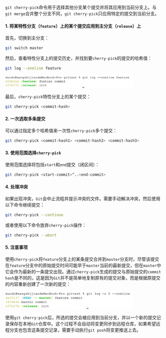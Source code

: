 `git cherry-pick`命令用于选择其他分支某个提交并将其应用到当前分支上。与`git merge`合并整个分支不同，`git cherry-pick`只应用特定的提交到当前分支。

#### 1. 将某特性分支（`feature`）上的某个提交应用到主分支（`release`）上

首先，切换到主分支：

```bash
git switch master
```

然后，查看特性分支上的提交历史，并找到要`cherry-pick`的提交的哈希值：

```bash
git log --oneline feature
```

<img src="image/image-20240605221512769.png" alt="image-20240605221512769" style="zoom:40%;" />

最后，`cherry-pick`特性分支上的某个提交：

```bash
git cherry-pick <commit-hash>
```

#### 2. 一次选取多条提交

可以通过指定多个哈希值来一次性`cherry-pick`多个提交：

```bash
git cherry-pick <commit-hash1> <commit-hash2> <commit-hash3>
```

#### 3. 使用范围选择`cherry-pick`

使用范围选择将包括`start`和`end`提交（闭区间）：

```bash
git cherry-pick <start-commit>^..<end-commit>
```

#### 4. 处理冲突

如果出现冲突，`Git`会中止流程并提示冲突的文件。需要手动解决冲突，然后使用以下命令继续提交：

```bash
git cherry-pick --continue
```

或者使用以下命令放弃`cherry-pick`操作：

```bash
git cherry-pick --abort
```

#### 5. 注意事项

使用`cherry-pick`将`feature`分支上的某条提交合并到`master`分支时，尽管该提交在`feature`分支中的原始提交时间可能早于`master`当前的最新提交，但在`master`中它会作为最新的一条提交出现。通过`cherry-pick`生成的提交与原始提交的`commit hash`是不同的，这是因为`Git`并不是简单地复制原有的提交对象，而是根据原提交的内容重新创建了一次新的提交：

<img src="image/image-20240605221710349.png" alt="image-20240605221710349" style="zoom:40%;" />

使用`git cherry-pick`后，所选的提交会被应用到当前分支，并以一个新的提交记录保存在本地`Git`仓库中。这个过程不会自动将变更同步到远程仓库，如果希望远程分支也包含这条提交记录，需要手动执行`git push`将变更推送上去。
